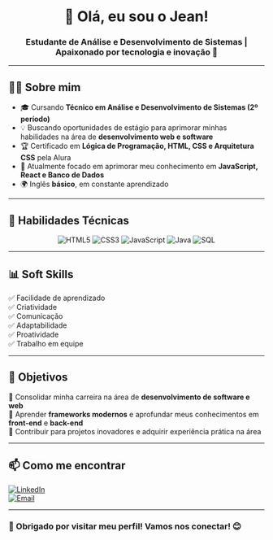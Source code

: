 <h1 align="center">👋 Olá, eu sou o Jean!</h1>
<h3 align="center">Estudante de Análise e Desenvolvimento de Sistemas | Apaixonado por tecnologia e inovação 🚀</h3>

---

## 🧑‍💻 Sobre mim
- 🎓 Cursando **Técnico em Análise e Desenvolvimento de Sistemas (2º período)**  
- 💡 Buscando oportunidades de estágio para aprimorar minhas habilidades na área de **desenvolvimento web e software**   
- 🏆 Certificado em **Lógica de Programação, HTML, CSS e Arquitetura CSS** pela Alura  
- 🌱 Atualmente focado em aprimorar meu conhecimento em **JavaScript, React e Banco de Dados**  
- 🌍 Inglês **básico**, em constante aprendizado  

---

## 🚀 Habilidades Técnicas
<div align="center">
  <img src="https://img.shields.io/badge/HTML5-%23E34F26.svg?style=for-the-badge&logo=html5&logoColor=white" alt="HTML5" />
  <img src="https://img.shields.io/badge/CSS3-%231572B6.svg?style=for-the-badge&logo=css3&logoColor=white" alt="CSS3" />
  <img src="https://img.shields.io/badge/JavaScript-%23F7DF1E.svg?style=for-the-badge&logo=javascript&logoColor=black" alt="JavaScript" />
  <img src="https://img.shields.io/badge/Java-%23ED8B00.svg?style=for-the-badge&logo=java&logoColor=white" alt="Java" />
  <img src="https://img.shields.io/badge/SQL-%230066B8.svg?style=for-the-badge&logo=postgresql&logoColor=white" alt="SQL" />
</div>

---

## 📊 Soft Skills
✅ Facilidade de aprendizado  
✅ Criatividade  
✅ Comunicação  
✅ Adaptabilidade  
✅ Proatividade  
✅ Trabalho em equipe  

---

## 📌 Objetivos  
🔹 Consolidar minha carreira na área de **desenvolvimento de software e web**  
🔹 Aprender **frameworks modernos** e aprofundar meus conhecimentos em **front-end** e **back-end**  
🔹 Contribuir para projetos inovadores e adquirir experiência prática na área  

---

## 📫 Como me encontrar  
[![LinkedIn](https://img.shields.io/badge/LinkedIn-Jean-blue?style=for-the-badge&logo=linkedin)](https://www.linkedin.com/in/jean-ferreira-4870521a0)  
[![Email](https://img.shields.io/badge/Email-ferreirajean64@gmail.com-red?style=for-the-badge&logo=gmail&logoColor=white)](mailto:ferreirajean64@gmail.com)  

---

### 🚀 Obrigado por visitar meu perfil! Vamos nos conectar! 😊
